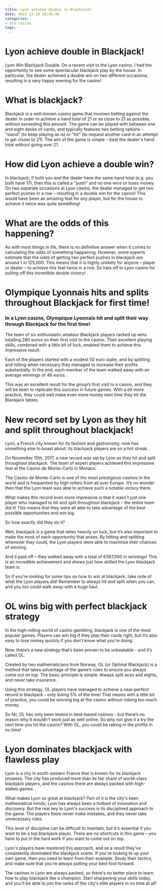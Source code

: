 ```yaml
---
title: Lyon achieve double in Blackjack!
date: 2022-12-19 19:41:49
categories:
- Gta Casino
tags:
---
```



#  Lyon achieve double in Blackjack!

Lyon Win Blackjack Double.
On a recent visit to the Lyon casino, I had the opportunity to see some spectacular blackjack play by the house. In particular, the dealer achieved a double win on two different occasions, resulting in a very happy evening for the casino!

# What is blackjack?
Blackjack is a well-known casino game that involves betting against the dealer in order to achieve a hand total of 21 or as close to 21 as possible, without exceeding this amount. The game can be played with between one and eight decks of cards, and typically features two betting options – "stand" (to keep playing as is) or "hit" (to request another card in an attempt to get closer to 21). The aim of the game is simple – beat the dealer's hand total without going over 21.

# How did Lyon achieve a double win?
In blackjack, if both you and the dealer have the same hand total (e.g. you both have 17), then this is called a "push" and no one wins or loses money. On two separate occasions at Lyon casino, the dealer managed to get two perfect pushes in a row – resulting in a double win for the casino! This would have been an amazing feat for any player, but for the house to achieve it twice was quite something!

# What are the odds of this happening?
As with most things in life, there is no definitive answer when it comes to calculating the odds of something happening. However, some experts estimate that the odds of getting two perfect pushes in blackjack are around 1 in 125,000. This means that it is highly unlikely for anyone – player or dealer – to achieve this feat twice in a row. So hats off to Lyon casino for pulling off this incredible double victory!

#  Olympique Lyonnais hits and splits throughout Blackjack for first time!

### In a Lyon casino, Olympique Lyonnais hit and split their way through Blackjack for the first time!

The team of six enthusiastic amateur Blackjack players racked up wins totalling 280 euros on their first visit to the casino. Their excellent playing skills, combined with a little bit of luck, enabled them to achieve this impressive result.



Each of the players started with a modest 50 euro stake, and by splitting and hitting when necessary they managed to increase their profits substantially. In the end, each member of the team walked away with an average winnings of 46 euros.



This was an excellent result for the group’s first visit to a casino, and they will be keen to replicate this success in future games. With a bit more practice, they could well make even more money next time they hit the Blackjack tables.

#  New record set by Lyon as they hit and split throughout blackjack!

Lyon, a French city known for its fashion and gastronomy, now has something else to boast about: its blackjack players are on a hot streak.

On November 15th, 2017, a new record was set by Lyon as they hit and split throughout blackjack. The team of expert players achieved this impressive feat at the Casino de Monte-Carlo in Monaco.

The Casino de Monte-Carlo is one of the most prestigious casinos in the world and is frequented by high rollers from all over Europe. It’s no wonder then that the Lyon team was able to achieve such a notable victory there.

What makes this record even more impressive is that it wasn’t just one player who managed to hit and split throughout blackjack – the entire team did it! This means that they were all able to take advantage of the best possible opportunities and win big.

So how exactly did they do it?

Well, blackjack is a game that relies heavily on luck, but it’s also important to make the most of each opportunity that arises. By hitting and splitting whenever they could, the Lyon players were able to maximise their chances of winning.

And it paid off – they walked away with a total of €567,000 in winnings! This is an incredible achievement and shows just how skilled the Lyon blackjack team is.

So if you’re looking for some tips on how to win at blackjack, take note of what the Lyon players did! Remember to always hit and split when you can, and you too could walk away with a huge haul.

#  OL wins big with perfect blackjack strategy 

In the high-rolling world of casino gambling, blackjack is one of the most popular games. Players can win big if they play their cards right, but it’s also easy to lose money quickly if you don’t know what you’re doing.

Now, there’s a new strategy that’s been proven to be unbeatable - and it’s called OL.

Created by two mathematicians from Norway, OL (or Optimal Blackjack) is a method that takes advantage of the game’s rules to ensure you always come out on top. The basic principle is simple: Always split aces and eights, and never take insurance.

Using this strategy, OL players have managed to achieve a near-perfect record in blackjack - only losing 5% of the time! That means with a little bit of practice, you could be winning big at the casino without risking too much money.

So far, OL has only been tested in land-based casinos - but there’s no reason why it wouldn’t work just as well online. So why not give it a try the next time you hit the casino? With OL, you could be raking in the profits in no time!

#  Lyon dominates blackjack with flawless play

Lyon is a city in south-eastern France that is known for its blackjack prowess. The city has produced more than its fair share of world-class blackjack players, and the casinos there are always packed with high-stakes games.

What makes Lyon so great at blackjack? Part of it is the city's keen mathematical minds; Lyon has always been a hotbed of innovation and discovery. But the real key to Lyon's success is its disciplined approach to the game. The players there never make mistakes, and they never take unnecessary risks.

This level of discipline can be difficult to maintain, but it's essential if you want to be a top blackjack player. There are no shortcuts in this game – you have to put in the hard work if you want to come out on top.

Lyon's players have mastered this approach, and as a result they've consistently dominated the blackjack scene. If you're looking to up your own game, then you need to learn from their example. Study their tactics, and make sure that you're always putting your best foot forward.

The casinos in Lyon are always packed, so there's no better place to learn how to play blackjack like a champion. Start sharpening your skills today, and you'll be able to join the ranks of the city's elite players in no time at all!